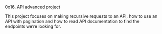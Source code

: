 0x16. API advanced project

This project focuses on making recursive requests to an API, how to use an API with pagination and how to read API documentation to find the endpoints we’re looking for.
